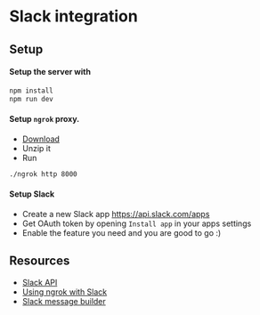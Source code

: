 # Slack integration

## Setup

#### Setup the server with
```bash
npm install
npm run dev
```

#### Setup `ngrok` proxy.
* [Download](https://ngrok.com/download)
* Unzip it
* Run
```bash
./ngrok http 8000
```

#### Setup Slack
* Create a new Slack app https://api.slack.com/apps
* Get OAuth token by opening `Install app` in your apps settings
* Enable the feature you need and you are good to go :)

## Resources
* [Slack API](https://api.slack.com/)
* [Using ngrok with Slack](https://api.slack.com/tutorials/tunneling-with-ngrok)
* [Slack message builder](https://api.slack.com/docs/messages/builder)